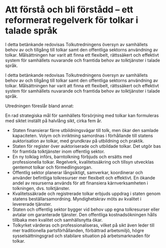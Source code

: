 # Att förstå och bli förstådd – ett reformerat regelverk för tolkar i talade språk

I detta betänkande redovisas Tolkutredningens översyn av samhällets behov av och tillgång till tolkar samt den offentliga sektorns användning av tolkar. Målsättningen har varit att finna ett flexibelt, rättssäkert och effektivt system för samhällets nuvarande och framtida behov av tolktjänster i talade språk.

I detta betänkande redovisas Tolkutredningens översyn av samhällets behov av och tillgång till tolkar samt den offentliga sektorns användning av tolkar. Målsättningen har varit att finna ett flexibelt, rättssäkert och effektivt system för samhällets nuvarande och framtida behov av tolktjänster i talade språk.

Utredningen föreslår bland annat:

En rad strategiska mål för samhällets försörjning med tolkar kan formuleras med siktet inställt på halvlång sikt, cirka fem år.

* Staten finansierar färre utbildningsvägar till tolk, men ökar den samlade kapaciteten. Volym och inriktning samordnas i förhållande till statens auktorisation av tolkar, med grundkrav på utbildning och praktik.
* Staten för register över auktoriserade och utbildade tolkar. Det utgör bas för framtida tolktjänster inom offentlig sektor.
* En ny tolklag införs, barntolkning förbjuds och ersätts med professionella tolkar. Regelverk, kvalitetssäkring och tillsyn utvecklas gentemot tolkar och förmedlingsorgan.
* Offentlig sektor planerar långsiktigt, samverkar, koordinerar och använder befintliga tolkresurser mer flexibelt och effektivt. En ökande andel av resurserna används för att finansiera kärnverksamheten i tolkningen, dvs. tolktjänster.
* Kvalitetssäkrade och registrerade tolkar erbjuds uppdrag i staten genom statens beställarsamordning. Myndighetskrav möts av kvalitet i levererade tjänster.
* Staten och offentlig sektor bygger vid behov upp egna tolkresurser eller avtalar om garanterade tjänster. Den offentliga kostnadsökningen hålls tillbaka men kvalitet och samhällsnytta ökar.
* Tolkyrket värderas och professionaliseras, vilket på sikt även leder till mer traditionella partsförhållanden, förbättrad arbetsmiljö, högre sysselsättningsgrad och stabilare situation på arbetsmarknaden för tolkar.
